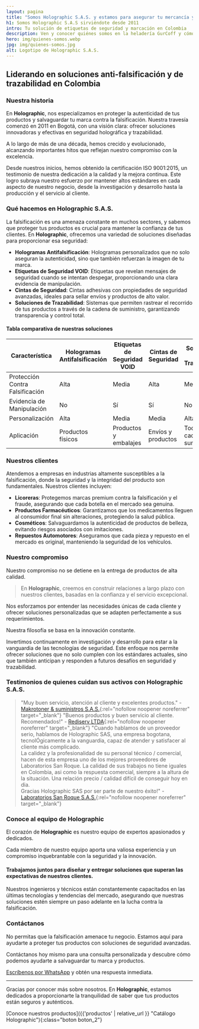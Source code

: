 ```yaml
---
layout: pagina
title: "Somos Holographic S.A.S. y estamos para asegurar tu mercancía y activos"
h1: Somos Holographic S.A.S sirviéndote desde 2011
intro: Tu solución de etiquetas de seguridad y marcación en Colombia
description: Ven y conocer quiénes somos en la heladería GurCoff y cómo hemos logrado ser los mejores de la zona donde abrimos nuestras sucursales
hero: img/quienes-somos.webp
jpg: img/quienes-somos.jpg
alt: Logotipo de Holographic S.A.S.
---
```

## Liderando en soluciones anti-falsificación y de trazabilidad en Colombia

### Nuestra historia

En **Holographic**, nos especializamos en proteger la autenticidad de tus productos y salvaguardar tu marca contra la falsificación. Nuestra travesía comenzó en 2011 en Bogotá, con una visión clara: ofrecer soluciones innovadoras y efectivas en seguridad holográfica y trazabilidad.

A lo largo de más de una década, hemos crecido y evolucionado, alcanzando importantes hitos que reflejan nuestro compromiso con la excelencia.

Desde nuestros inicios, hemos obtenido la certificación ISO 9001:2015, un testimonio de nuestra dedicación a la calidad y la mejora continua. Este logro subraya nuestro esfuerzo por mantener altos estándares en cada aspecto de nuestro negocio, desde la investigación y desarrollo hasta la producción y el servicio al cliente.

### Qué hacemos en Holographic S.A.S.

La falsificación es una amenaza constante en muchos sectores, y sabemos que proteger tus productos es crucial para mantener la confianza de tus clientes. En **Holographic**, ofrecemos una variedad de soluciones diseñadas para proporcionar esa seguridad:

- **Hologramas Antifalsificación**: Hologramas personalizados que no solo aseguran la autenticidad, sino que también refuerzan la imagen de tu marca.
- **Etiquetas de Seguridad VOID**: Etiquetas que revelan mensajes de seguridad cuando se intentan despegar, proporcionando una clara evidencia de manipulación.
- **Cintas de Seguridad**: Cintas adhesivas con propiedades de seguridad avanzadas, ideales para sellar envíos y productos de alto valor.
- **Soluciones de Trazabilidad**: Sistemas que permiten rastrear el recorrido de tus productos a través de la cadena de suministro, garantizando transparencia y control total.

#### Tabla comparativa de nuestras soluciones

| Característica                | Hologramas Antifalsificación | Etiquetas de Seguridad VOID | Cintas de Seguridad | Soluciones de Trazabilidad |
|-------------------------------|------------------------------|-----------------------------|---------------------|----------------------------|
| Protección Contra Falsificación | Alta                         | Media                        | Alta                | Media                      |
| Evidencia de Manipulación     | No                            | Sí                           | Sí                  | No                         |
| Personalización               | Alta                          | Media                        | Media               | Alta                       |
| Aplicación                    | Productos físicos             | Productos y embalajes        | Envíos y productos  | Toda la cadena de suministro |

### Nuestros clientes

Atendemos a empresas en industrias altamente susceptibles a la falsificación, donde la seguridad y la integridad del producto son fundamentales. Nuestros clientes incluyen:

- **Licoreras**: Protegemos marcas premium contra la falsificación y el fraude, asegurando que cada botella en el mercado sea genuina.
- **Productos Farmacéuticos**: Garantizamos que los medicamentos lleguen al consumidor final sin alteraciones, protegiendo la salud pública.
- **Cosméticos**: Salvaguardamos la autenticidad de productos de belleza, evitando riesgos asociados con imitaciones.
- **Repuestos Automotores**: Aseguramos que cada pieza y repuesto en el mercado es original, manteniendo la seguridad de los vehículos.

### Nuestro compromiso

Nuestro compromiso no se detiene en la entrega de productos de alta calidad.

>En **Holographic**, creemos en construir relaciones a largo plazo con nuestros clientes, basadas en la confianza y el servicio excepcional.

Nos esforzamos por entender las necesidades únicas de cada cliente y ofrecer soluciones personalizadas que se adapten perfectamente a sus requerimientos.

Nuestra filosofía se basa en la innovación constante.

Invertimos continuamente en investigación y desarrollo para estar a la vanguardia de las tecnologías de seguridad. Este enfoque nos permite ofrecer soluciones que no solo cumplen con los estándares actuales, sino que también anticipan y responden a futuros desafíos en seguridad y trazabilidad.

### Testimonios de quienes cuidan sus activos con Holographic S.A.S.

> "Muy buen servicio, atención al cliente y excelentes productos." - [Makrotoner & suministros S.A.S.](https://maps.app.goo.gl/YbVBTLeNmiJvaYtv5){:rel="nofollow noopener noreferrer" target="_blank"}
> "Buenos productos y buen servicio al cliente. Recomendados!" - [Rediserv LTDA](https://maps.app.goo.gl/hRrJU5x1ZSq2dpfL6){:rel="nofollow noopener noreferrer" target="_blank"}
> "Cuando hablamos de un proveedor serio, hablamos de Holographic SAS, una empresa bogotana, tecnolÓgicamente a la vanguardia, capaz de atender y satisfacer al cliente más complicado.  
La calidez y la profesionalidad de su personal técnico / comercial, hacen de esta empresa uno de los mejores proveedores de Laboratorios San Roque. La calidad de sus trabajos no tiene iguales en Colombia, asi como la respuesta comercial, siempre a la altura de la situación. Una relación precio / calidad difícil de conseguir hoy en dia.  
Gracias Holographic SAS por ser parte de nuestro éxito!" - [Laboratorios San Roque S.A.S.](https://maps.app.goo.gl/sutrokKsuywJVntt5){:rel="nofollow noopener noreferrer" target="_blank"}

### Conoce al equipo de Holographic

El corazón de **Holographic** es nuestro equipo de expertos apasionados y dedicados.

Cada miembro de nuestro equipo aporta una valiosa experiencia y un compromiso inquebrantable con la seguridad y la innovación.

#### Trabajamos juntos para diseñar y entregar soluciones que superan las expectativas de nuestros clientes.

Nuestros ingenieros y técnicos están constantemente capacitados en las últimas tecnologías y tendencias del mercado, asegurando que nuestras soluciones estén siempre un paso adelante en la lucha contra la falsificación.

### Contáctanos

No permitas que la falsificación amenace tu negocio. Estamos aquí para ayudarte a proteger tus productos con soluciones de seguridad avanzadas.

Contáctanos hoy mismo para una consulta personalizada y descubre cómo podemos ayudarte a salvaguardar tu marca y productos.

[Escríbenos por WhatsApp]({{site.whatsapp}}) y obtén una respuesta inmediata.

---

Gracias por conocer más sobre nosotros. En **Holographic**, estamos dedicados a proporcionarte la tranquilidad de saber que tus productos están seguros y auténticos.

[Conoce nuestros productos]({{'productos' | relative_url }} "Catálogo Holographic"){:class="boton boton_2"}
